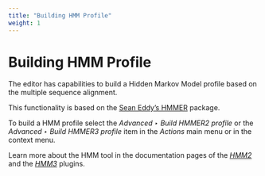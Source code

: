 ```yaml
---
title: "Building HMM Profile"
weight: 1
---
```



# Building HMM Profile

The editor has capabilities to build a Hidden Markov Model profile based on the multiple sequence alignment.

This functionality is based on the [Sean Eddy’s HMMER](http://hmmer.janelia.org/) package.

To build a HMM profile select the _Advanced ‣ Build HMMER2 profile_ or the _Advanced ‣ Build HMMER3 profile_ item in the _Actions_ main menu or in the context menu.

Learn more about the HMM tool in the documentation pages of the [_HMM2_](hmm2.md) and the [_HMM3_](hmm3.md) plugins.
